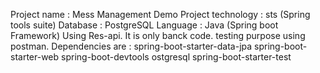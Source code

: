 Project name : Mess Management Demo Project
technology : sts (Spring tools suite)
Database : PostgreSQL
Language : Java (Spring boot Framework)
Using Res-api.
It is only banck code.
testing purpose using postman.
Dependencies are :
spring-boot-starter-data-jpa
spring-boot-starter-web
spring-boot-devtools
ostgresql
spring-boot-starter-test
